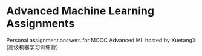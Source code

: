 # Advanced Machine Learning Assignments
Personal assignment answers for MOOC Advanced ML hosted by XuetangX (高级机器学习训练营）
